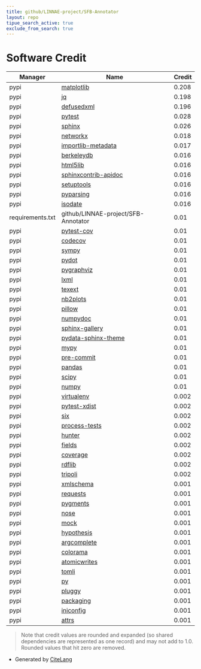 ```yaml
---
title: github/LINNAE-project/SFB-Annotator
layout: repo
tipue_search_active: true
exclude_from_search: true
---
```

# Software Credit

|Manager|Name|Credit|
|-------|----|------|
|pypi|[matplotlib](https://matplotlib.org)|0.208|
|pypi|[jq](http://github.com/mwilliamson/jq.py)|0.198|
|pypi|[defusedxml](https://pypi.org/project/defusedxml)|0.196|
|pypi|[pytest](https://docs.pytest.org/en/latest/)|0.028|
|pypi|[sphinx](https://pypi.org/project/sphinx)|0.026|
|pypi|[networkx](https://networkx.org/)|0.018|
|pypi|[importlib-metadata](https://pypi.org/project/importlib-metadata)|0.017|
|pypi|[berkeleydb](https://pypi.org/project/berkeleydb)|0.016|
|pypi|[html5lib](https://pypi.org/project/html5lib)|0.016|
|pypi|[sphinxcontrib-apidoc](https://pypi.org/project/sphinxcontrib-apidoc)|0.016|
|pypi|[setuptools](https://pypi.org/project/setuptools)|0.016|
|pypi|[pyparsing](https://pypi.org/project/pyparsing)|0.016|
|pypi|[isodate](https://pypi.org/project/isodate)|0.016|
|requirements.txt|github/LINNAE-project/SFB-Annotator|0.01|
|pypi|[pytest-cov](https://github.com/pytest-dev/pytest-cov)|0.01|
|pypi|[codecov](https://pypi.org/project/codecov)|0.01|
|pypi|[sympy](https://pypi.org/project/sympy)|0.01|
|pypi|[pydot](https://pypi.org/project/pydot)|0.01|
|pypi|[pygraphviz](https://pypi.org/project/pygraphviz)|0.01|
|pypi|[lxml](https://pypi.org/project/lxml)|0.01|
|pypi|[texext](https://pypi.org/project/texext)|0.01|
|pypi|[nb2plots](https://pypi.org/project/nb2plots)|0.01|
|pypi|[pillow](https://pypi.org/project/pillow)|0.01|
|pypi|[numpydoc](https://pypi.org/project/numpydoc)|0.01|
|pypi|[sphinx-gallery](https://pypi.org/project/sphinx-gallery)|0.01|
|pypi|[pydata-sphinx-theme](https://pypi.org/project/pydata-sphinx-theme)|0.01|
|pypi|[mypy](https://pypi.org/project/mypy)|0.01|
|pypi|[pre-commit](https://pypi.org/project/pre-commit)|0.01|
|pypi|[pandas](https://pypi.org/project/pandas)|0.01|
|pypi|[scipy](https://pypi.org/project/scipy)|0.01|
|pypi|[numpy](https://pypi.org/project/numpy)|0.01|
|pypi|[virtualenv](https://pypi.org/project/virtualenv)|0.002|
|pypi|[pytest-xdist](https://pypi.org/project/pytest-xdist)|0.002|
|pypi|[six](https://pypi.org/project/six)|0.002|
|pypi|[process-tests](https://pypi.org/project/process-tests)|0.002|
|pypi|[hunter](https://pypi.org/project/hunter)|0.002|
|pypi|[fields](https://pypi.org/project/fields)|0.002|
|pypi|[coverage](https://pypi.org/project/coverage)|0.002|
|pypi|[rdflib](https://github.com/RDFLib/rdflib)|0.002|
|pypi|[tripoli](https://github.com/DDMAL/tripoli)|0.002|
|pypi|[xmlschema](https://pypi.org/project/xmlschema)|0.001|
|pypi|[requests](https://pypi.org/project/requests)|0.001|
|pypi|[pygments](https://pypi.org/project/pygments)|0.001|
|pypi|[nose](https://pypi.org/project/nose)|0.001|
|pypi|[mock](https://pypi.org/project/mock)|0.001|
|pypi|[hypothesis](https://pypi.org/project/hypothesis)|0.001|
|pypi|[argcomplete](https://pypi.org/project/argcomplete)|0.001|
|pypi|[colorama](https://pypi.org/project/colorama)|0.001|
|pypi|[atomicwrites](https://pypi.org/project/atomicwrites)|0.001|
|pypi|[tomli](https://pypi.org/project/tomli)|0.001|
|pypi|[py](https://pypi.org/project/py)|0.001|
|pypi|[pluggy](https://pypi.org/project/pluggy)|0.001|
|pypi|[packaging](https://pypi.org/project/packaging)|0.001|
|pypi|[iniconfig](https://pypi.org/project/iniconfig)|0.001|
|pypi|[attrs](https://pypi.org/project/attrs)|0.001|


> Note that credit values are rounded and expanded (so shared dependencies are represented as one record) and may not add to 1.0. Rounded values that hit zero are removed.


- Generated by [CiteLang](https://github.com/vsoch/citelang)
